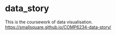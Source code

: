 # data_story
This is the coursework of data visualisation.
https://smallsquare.github.io/COMP6234-data-story/
